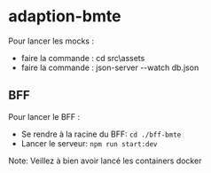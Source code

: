 # adaption-bmte

Pour lancer les mocks :
- faire la commande : cd src\assets
- faire la commande : json-server --watch db.json

## BFF
Pour lancer le BFF :
- Se rendre à la racine du BFF: ```cd ./bff-bmte```
- Lancer le serveur: ```npm run start:dev```

Note: Veillez à bien avoir lancé les containers docker 


